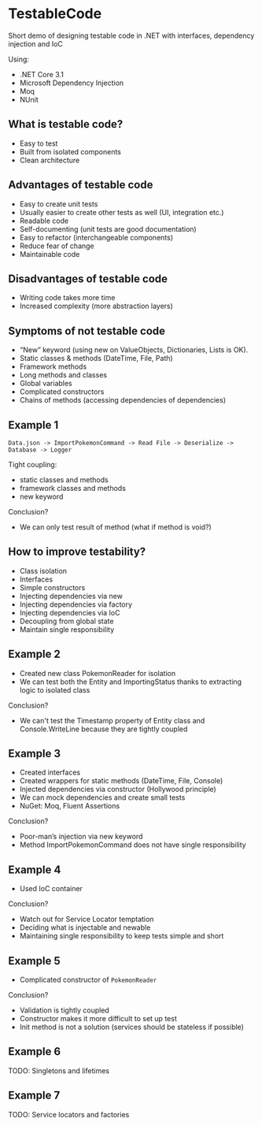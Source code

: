# TestableCode
Short demo of designing testable code in .NET with interfaces, dependency injection and IoC

Using:
- .NET Core 3.1
- Microsoft Dependency Injection
- Moq
- NUnit

## What is testable code?

- Easy to test
- Built from isolated components
- Clean architecture

## Advantages of testable code

- Easy to create unit tests
- Usually easier to create other tests as well (UI, integration etc.)
- Readable code
- Self-documenting (unit tests are good documentation)
- Easy to refactor (interchangeable components)
- Reduce fear of change
- Maintainable code

## Disadvantages of testable code

- Writing code takes more time
- Increased complexity (more abstraction layers)

## Symptoms of not testable code

- “New” keyword (using new on ValueObjects, Dictionaries, Lists is OK).
- Static classes & methods (DateTime, File, Path)
- Framework methods
- Long methods and classes
- Global variables
- Complicated constructors
- Chains of methods (accessing dependencies of dependencies)

## Example 1

```
Data.json -> ImportPokemonCommand -> Read File -> Deserialize -> Database -> Logger

```

Tight coupling:
- static classes and methods
- framework classes and methods
- new keyword

Conclusion?
- We can only test result of method (what if method is void?)

## How to improve testability?

- Class isolation
- Interfaces
- Simple constructors
- Injecting dependencies via new
- Injecting dependencies via factory
- Injecting dependencies via IoC
- Decoupling from global state
- Maintain single responsibility

## Example 2

- Created new class PokemonReader for isolation
- We can test both the Entity and ImportingStatus thanks to extracting logic to isolated class

Conclusion?
- We can't test the Timestamp property of Entity class and Console.WriteLine because they are tightly coupled

## Example 3

- Created interfaces
- Created wrappers for static methods (DateTime, File, Console)
- Injected dependencies via constructor (Hollywood principle)
- We can mock dependencies and create small tests
- NuGet: Moq, Fluent Assertions

Conclusion?
- Poor-man’s injection via new keyword
- Method ImportPokemonCommand does not have single responsibility

## Example 4

- Used IoC container

Conclusion?
- Watch out for Service Locator temptation
- Deciding what is injectable and newable
- Maintaining single responsibility to keep tests simple and short

## Example 5

- Complicated constructor of `PokemonReader`

Conclusion?
- Validation is tightly coupled
- Constructor makes it more difficult to set up test
- Init method is not a solution (services should be stateless if possible)

## Example 6

TODO: Singletons and lifetimes

## Example 7

TODO: Service locators and factories
